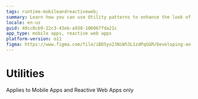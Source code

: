 ```yaml
---
tags: runtime-mobileandreactiveweb; 
summary: Learn how you can use Utility patterns to enhance the look of you UI.
locale: en-us
guid: 40cc0cb9-22c3-43eb-a930-106067fda21c
app_type: mobile apps, reactive web apps
platform-version: o11
figma: https://www.figma.com/file/iBD5yo23NiW53L1zdPqGGM/Developing-an-Application?type=design&node-id=4647%3A13779&mode=design&t=ANpsYvOCthr9AWot-1
---
```


# Utilities

<div class="info" markdown="1">

Applies to Mobile Apps and Reactive Web Apps only

</div>
